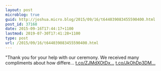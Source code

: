```yaml
---
layout: post
microblog: true
guid: http://joshua.micro.blog/2015/09/16/t644039083455590400.html
post_id: 37168
date: 2015-09-16T17:44:17+1100
lastmod: 2019-07-30T17:41:28+1100
type: post
url: /2015/09/16/t644039083455590400.html
---
```

"Thank you for your help with our ceremony. We received many compliments about how differe… [t.co/ZJMdXOtDx...](http://t.co/ZJMdXOtDxK) [t.co/JkOhDp3DM...](http://t.co/JkOhDp3DMo)
